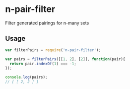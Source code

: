 n-pair-filter
=============

Filter generated pairings for n-many sets

## Usage

```js
var filterPairs = require('n-pair-filter');

var pairs = filterPairs([[1, 2], [2]], function(pair){
  return pair.indexOf(1) === -1;
});

console.log(pairs);
// [ [ 2, 2 ] ]
```
